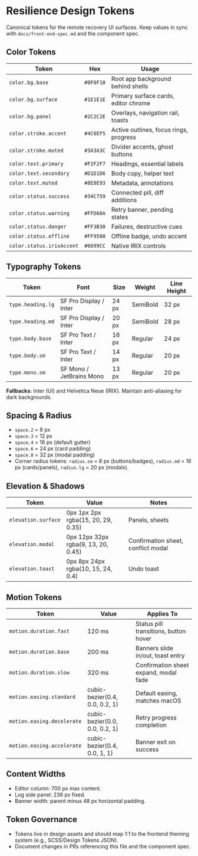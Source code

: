 # Resilience Design Tokens

Canonical tokens for the remote recovery UI surfaces. Keep values in sync with `docs/front-end-spec.md` and the component spec.

## Color Tokens
| Token | Hex | Usage |
|-------|-----|-------|
| `color.bg.base` | `#0F0F10` | Root app background behind shells |
| `color.bg.surface` | `#1E1E1E` | Primary surface cards, editor chrome |
| `color.bg.panel` | `#2C2C2E` | Overlays, navigation rail, toasts |
| `color.stroke.accent` | `#4C6EF5` | Active outlines, focus rings, progress |
| `color.stroke.muted` | `#3A3A3C` | Divider accents, ghost buttons |
| `color.text.primary` | `#F2F2F7` | Headings, essential labels |
| `color.text.secondary` | `#D1D1D6` | Body copy, helper text |
| `color.text.muted` | `#8E8E93` | Metadata, annotations |
| `color.status.success` | `#34C759` | Connected pill, diff additions |
| `color.status.warning` | `#FFD60A` | Retry banner, pending states |
| `color.status.danger` | `#FF3B30` | Failures, destructive cues |
| `color.status.offline` | `#FF9500` | Offline badge, undo accent |
| `color.status.irixAccent` | `#6699CC` | Native IRIX controls |

## Typography Tokens
| Token | Font | Size | Weight | Line Height |
|-------|------|------|--------|-------------|
| `type.heading.lg` | SF Pro Display / Inter | 24 px | SemiBold | 32 px |
| `type.heading.md` | SF Pro Display / Inter | 20 px | SemiBold | 28 px |
| `type.body.base` | SF Pro Text / Inter | 16 px | Regular | 24 px |
| `type.body.sm` | SF Pro Text / Inter | 14 px | Regular | 20 px |
| `type.mono.sm` | SF Mono / JetBrains Mono | 13 px | Regular | 20 px |

**Fallbacks:** Inter (UI) and Helvetica Neue (IRIX). Maintain anti-aliasing for dark backgrounds.

## Spacing & Radius
- `space.2` = 8 px
- `space.3` = 12 px
- `space.4` = 16 px (default gutter)
- `space.6` = 24 px (card padding)
- `space.8` = 32 px (modal padding)
- Corner radius tokens: `radius.sm` = 8 px (buttons/badges), `radius.md` = 16 px (cards/panels), `radius.lg` = 20 px (modals).

## Elevation & Shadows
| Token | Value | Notes |
|-------|-------|-------|
| `elevation.surface` | 0px 1px 2px rgba(15, 20, 29, 0.35) | Panels, sheets |
| `elevation.modal` | 0px 12px 32px rgba(9, 13, 20, 0.45) | Confirmation sheet, conflict modal |
| `elevation.toast` | 0px 8px 24px rgba(10, 15, 24, 0.4) | Undo toast |

## Motion Tokens
| Token | Value | Applies To |
|-------|-------|------------|
| `motion.duration.fast` | 120 ms | Status pill transitions, button hover |
| `motion.duration.base` | 200 ms | Banners slide in/out, toast entry |
| `motion.duration.slow` | 320 ms | Confirmation sheet expand, modal fade |
| `motion.easing.standard` | cubic-bezier(0.4, 0.0, 0.2, 1) | Default easing, matches macOS |
| `motion.easing.decelerate` | cubic-bezier(0.0, 0.0, 0.2, 1) | Retry progress completion |
| `motion.easing.accelerate` | cubic-bezier(0.4, 0.0, 1, 1) | Banner exit on success |

## Content Widths
- Editor column: 700 px max content.
- Log side panel: 236 px fixed.
- Banner width: parent minus 48 px horizontal padding.

## Token Governance
- Tokens live in design assets and should map 1:1 to the frontend theming system (e.g., SCSS/Design Tokens JSON).
- Document changes in PRs referencing this file and the component spec.
